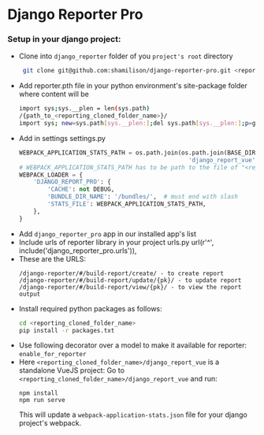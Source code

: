 # Django Reporter Pro

### Setup in your django project:

* Clone into `django_reporter` folder of you `project's root` directory
	```bash
	 git clone git@github.com:shamilison/django-reporter-pro.git <reporting_cloned_folder_name>
	```
* Add reporter.pth file in your python environment's site-package folder where content will be
	```bash
	import sys;sys.__plen = len(sys.path)
	/{path_to_<reporting_cloned_folder_name>}/
	import sys; new=sys.path[sys.__plen:];del sys.path[sys.__plen:];p=getattr(sys,'__egginsert',0);sys.path[p:p]=new;sys.__egginsert = p+len(new);
	```
* Add in settings settings.py
	```python
	WEBPACK_APPLICATION_STATS_PATH = os.path.join(os.path.join(BASE_DIR, '<reporting_cloned_folder_name>'), 
													'django_report_vue', 'webpack-application-stats.json')
	# WEBPACK_APPLICATION_STATS_PATH has to be path to the file of "<reporting_cloned_folder_name>/django_report_vue/webpack-application-stats.json"
	WEBPACK_LOADER = {
	    'DJANGO_REPORT_PRO': {
	        'CACHE': not DEBUG,
	        'BUNDLE_DIR_NAME': '/bundles/',  # must end with slash
	        'STATS_FILE': WEBPACK_APPLICATION_STATS_PATH,
	    },
	}
	```
* Add `django_reporter_pro` app in our installed app's list
* Include urls of reporter library in your project urls.py
url(r'^', include('django_reporter_pro.urls')),
* These are the URLS:
	```
	/django-reporter/#/build-report/create/ - to create report
	/django-reporter/#/build-report/update/{pk}/ - to update report
	/django-reporter/#/build-report/view/{pk}/ - to view the report output
	```
* Install required python packages as follows:
	```bash
	cd <reporting_cloned_folder_name>
	pip install -r packages.txt
	```
* Use following decorator over a model to make it available for reporter: `enable_for_reporter`
* Here `<reporting_cloned_folder_name>/django_report_vue` is a standalone VueJS project:
	Go to `<reporting_cloned_folder_name>/django_report_vue` and run:
	```
	npm install
	npm run serve
	```
	This will update a `webpack-application-stats.json` file for your django project's webpack.